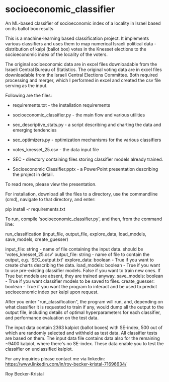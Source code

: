 # socioeconomic_classifier
An ML-based classifier of socioeconomic index of a locality in Israel based on its ballot box results

This is a machine-learning based classification project.
It implements various classifiers and uses them to map numerical Israeli political data - distribution of kalpi (ballot box) votes in the Knesset elections to the socioeconomic index of the locality of the voters.

The original socioeconomic data are in excel files downloadable from the Israeli Central Bureau of Statistics.
The original voting data are in excel files downloadable from the Israeli Central Elections Committee.
Both required processing and merger, which I performed in excel and created the csv file serving as the input.

Following are the files:

* requirements.txt - the installation requirements

* socioeconomic_classifier.py - the main flow and various utilities

* sec_descriptive_stats.py - a script describing and charting the data and emerging tendencies

* sec_optimizers.py - optimization mechanisms for the various classifiers

* votes_knesset_25.csv - the data input file

* SEC - directory containing files storing classifier models already trained.

* Socioeconomic Classifier.pptx - a PowerPoint presentation describing the project in detail.

 
To read more, please view the presentation.

For installation, download all the files to a directory, use the commandline (cmd), navigate to that directory, and enter:

pip install -r requirements.txt

To run, compile 'socioeconomic_classifier.py', and then, from the command line:

run_classification (input_file, output_file, explore_data, load_models, save_models, create_guesser)

input_file: string - name of file containing the input data. should be 'votes_knesset_25.csv'
output_file: string - name of file to contain the output, e.g. 'SEC_output.txt'
explore_data: boolean - True if you want to create charts describing the data.
load_models: boolean - True if you want to use pre-existing classifier models. False if you want to train new ones.
If True but models are absent, they are trained anyway.
save_models: boolean - True if you want classifier models to be saved to files.
create_guesser: boolean - True if you want the program to interact and be used to predict socioeconomic index per kalpi upon request.

After you enter "run_classification", the program will run, and, depending on what classifier it is requested to train if any, would dump all the output to the output file, including details of optimal hyperparameters for each classifier, and performance evaluation on the test data.

The input data contain 2363 kalpiot (ballot boxes) with SE-index, 500 out of which are randomly selected and withheld as test data. All classifier tests are based on them.
The input data file contains data also for the remaining ~9400 kalpiot, where there's no SE-index.
These data enable you to test the classifier on unclassified kalpiot.

For any inquiries please contact me via linkedin:
https://www.linkedin.com/in/roy-becker-kristal-71696634/

Roy Becker-Kristal

